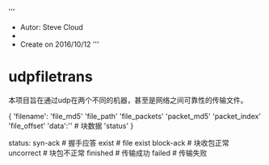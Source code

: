'''
* Autor: Steve Cloud
*
* Create on 2016/10/12
'''

# udpfiletrans
本项目旨在通过udp在两个不同的机器，甚至是网络之间可靠性的传输文件。


{
	'filename':
	'file_md5'
	'file_path'
	'file_packets'
	'packet_md5'
	'packet_index'
	'file_offset'
	'data':''      # 块数据
    'status'
}

status:
    syn-ack         # 握手应答
    exist			# file exist
    block-ack       # 块收包正常
    uncorrect       # 块包不正常
    finished        # 传输成功
    failed          # 传输失败